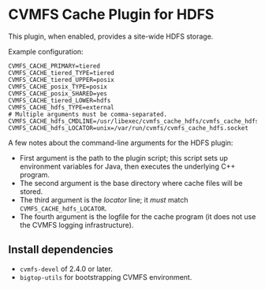 # CVMFS Cache Plugin for HDFS

This plugin, when enabled, provides a site-wide HDFS storage.

Example configuration:
```
CVMFS_CACHE_PRIMARY=tiered
CVMFS_CACHE_tiered_TYPE=tiered
CVMFS_CACHE_tiered_UPPER=posix
CVMFS_CACHE_posix_TYPE=posix
CVMFS_CACHE_posix_SHARED=yes
CVMFS_CACHE_tiered_LOWER=hdfs
CVMFS_CACHE_hdfs_TYPE=external
# Multiple arguments must be comma-separated.
CVMFS_CACHE_hdfs_CMDLINE=/usr/libexec/cvmfs_cache_hdfs/cvmfs_cache_hdfs_plugin,/foo,unix=/var/run/cvmfs/cvmfs_cache_hdfs.socket,/var/lib/cvmfs/cvmfs_cache_hdfs.log
CVMFS_CACHE_hdfs_LOCATOR=unix=/var/run/cvmfs/cvmfs_cache_hdfs.socket
```

A few notes about the command-line arguments for the HDFS plugin:

- First argument is the path to the plugin script; this script sets up environment variables for Java, then executes the underlying C++ program.
- The second argument is the base directory where cache files will be stored.
- The third argument is the *locator* line; it _must_ match `CVMFS_CACHE_hdfs_LOCATOR`.
- The fourth argument is the logfile for the cache program (it does not use the CVMFS logging infrastructure).

## Install dependencies

- `cvmfs-devel` of 2.4.0 or later.
- `bigtop-utils` for bootstrapping CVMFS environment.

